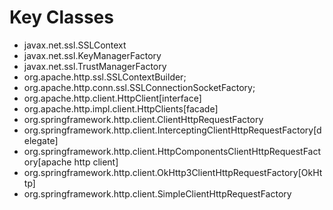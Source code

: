 # Key Classes
- javax.net.ssl.SSLContext
- javax.net.ssl.KeyManagerFactory
- javax.net.ssl.TrustManagerFactory
- org.apache.http.ssl.SSLContextBuilder;
- org.apache.http.conn.ssl.SSLConnectionSocketFactory;
- org.apache.http.client.HttpClient[interface]
- org.apache.http.impl.client.HttpClients[facade]
- org.springframework.http.client.ClientHttpRequestFactory
- org.springframework.http.client.InterceptingClientHttpRequestFactory[delegate]
- org.springframework.http.client.HttpComponentsClientHttpRequestFactory[apache http client]
- org.springframework.http.client.OkHttp3ClientHttpRequestFactory[OkHttp]
- org.springframework.http.client.SimpleClientHttpRequestFactory